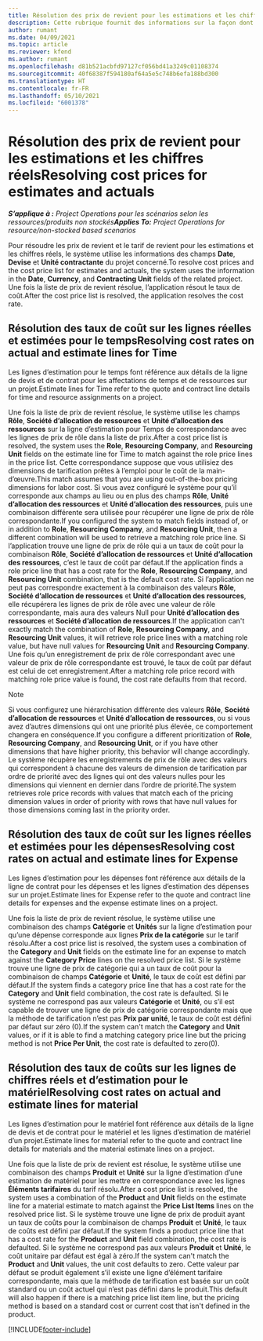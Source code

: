 ```yaml
---
title: Résolution des prix de revient pour les estimations et les chiffres réels
description: Cette rubrique fournit des informations sur la façon dont les prix de revient des estimations et des chiffres réels sont résolus.
author: rumant
ms.date: 04/09/2021
ms.topic: article
ms.reviewer: kfend
ms.author: rumant
ms.openlocfilehash: d81b521acbfd97127cf056bd41a3249c01108374
ms.sourcegitcommit: 40f68387f594180af64a5e5c748b6efa188bd300
ms.translationtype: HT
ms.contentlocale: fr-FR
ms.lasthandoff: 05/10/2021
ms.locfileid: "6001378"
---
```

# <a name="resolving-cost-prices-for-estimates-and-actuals"></a><span data-ttu-id="98fb0-103">Résolution des prix de revient pour les estimations et les chiffres réels</span><span class="sxs-lookup"><span data-stu-id="98fb0-103">Resolving cost prices for estimates and actuals</span></span>

<span data-ttu-id="98fb0-104">_**S’applique à :** Project Operations pour les scénarios selon les ressources/produits non stockés_</span><span class="sxs-lookup"><span data-stu-id="98fb0-104">_**Applies To:** Project Operations for resource/non-stocked based scenarios_</span></span>

<span data-ttu-id="98fb0-105">Pour résoudre les prix de revient et le tarif de revient pour les estimations et les chiffres réels, le système utilise les informations des champs **Date**, **Devise** et **Unité contractante** du projet concerné.</span><span class="sxs-lookup"><span data-stu-id="98fb0-105">To resolve cost prices and the cost price list for estimates and actuals, the system uses the information in the **Date**, **Currency**, and **Contracting Unit** fields of the related project.</span></span> <span data-ttu-id="98fb0-106">Une fois la liste de prix de revient résolue, l’application résout le taux de coût.</span><span class="sxs-lookup"><span data-stu-id="98fb0-106">After the cost price list is resolved, the application resolves the cost rate.</span></span>

## <a name="resolving-cost-rates-on-actual-and-estimate-lines-for-time"></a><span data-ttu-id="98fb0-107">Résolution des taux de coût sur les lignes réelles et estimées pour le temps</span><span class="sxs-lookup"><span data-stu-id="98fb0-107">Resolving cost rates on actual and estimate lines for Time</span></span>

<span data-ttu-id="98fb0-108">Les lignes d’estimation pour le temps font référence aux détails de la ligne de devis et de contrat pour les affectations de temps et de ressources sur un projet.</span><span class="sxs-lookup"><span data-stu-id="98fb0-108">Estimate lines for Time refer to the quote and contract line details for time and resource assignments on a project.</span></span>

<span data-ttu-id="98fb0-109">Une fois la liste de prix de revient résolue, le système utilise les champs **Rôle**, **Société d’allocation de ressources** et **Unité d’allocation des ressources** sur la ligne d’estimation pour Temps de correspondance avec les lignes de prix de rôle dans la liste de prix.</span><span class="sxs-lookup"><span data-stu-id="98fb0-109">After a cost price list is resolved, the system uses the **Role**, **Resourcing Company**, and **Resourcing Unit** fields on the estimate line for Time to match against the role price lines in the price list.</span></span> <span data-ttu-id="98fb0-110">Cette correspondance suppose que vous utilisiez des dimensions de tarification prêtes à l’emploi pour le coût de la main-d’œuvre.</span><span class="sxs-lookup"><span data-stu-id="98fb0-110">This match assumes that you are using out-of-the-box pricing dimensions for labor cost.</span></span> <span data-ttu-id="98fb0-111">Si vous avez configuré le système pour qu’il corresponde aux champs au lieu ou en plus des champs **Rôle**, **Unité d’allocation des ressources** et **Unité d’allocation des ressources**, puis une combinaison différente sera utilisée pour récupérer une ligne de prix de rôle correspondante.</span><span class="sxs-lookup"><span data-stu-id="98fb0-111">If you configured the system to match fields instead of, or in addition to **Role**, **Resourcing Company**, and **Resourcing Unit**, then a different combination will be used to retrieve a matching role price line.</span></span> <span data-ttu-id="98fb0-112">Si l’application trouve une ligne de prix de rôle qui a un taux de coût pour la combinaison **Rôle**, **Société d’allocation de ressources** et **Unité d’allocation des ressources**, c’est le taux de coût par défaut.</span><span class="sxs-lookup"><span data-stu-id="98fb0-112">If the application finds a role price line that has a cost rate for the **Role**, **Resourcing Company**, and **Resourcing Unit** combination, that is the default cost rate.</span></span> <span data-ttu-id="98fb0-113">Si l’application ne peut pas correspondre exactement à la combinaison des valeurs **Rôle**, **Société d’allocation de ressources** et **Unité d’allocation des ressources**, elle récupérera les lignes de prix de rôle avec une valeur de rôle correspondante, mais aura des valeurs Null pour **Unité d’allocation des ressources** et **Société d’allocation de ressources**.</span><span class="sxs-lookup"><span data-stu-id="98fb0-113">If the application can't exactly match the combination of **Role**, **Resourcing Company**, and **Resourcing Unit** values, it will retrieve role price lines with a matching role value, but have null values for **Resourcing Unit** and **Resourcing Company**.</span></span> <span data-ttu-id="98fb0-114">Une fois qu’un enregistrement de prix de rôle correspondant avec une valeur de prix de rôle correspondante est trouvé, le taux de coût par défaut est celui de cet enregistrement.</span><span class="sxs-lookup"><span data-stu-id="98fb0-114">After a matching role price record with matching role price value is found, the cost rate defaults from that record.</span></span> 

> [!NOTE]
> <span data-ttu-id="98fb0-115">Si vous configurez une hiérarchisation différente des valeurs **Rôle**, **Société d’allocation de ressources** et **Unité d’allocation de ressources**, ou si vous avez d’autres dimensions qui ont une priorité plus élevée, ce comportement changera en conséquence.</span><span class="sxs-lookup"><span data-stu-id="98fb0-115">If you configure a different prioritization of **Role**, **Resourcing Company**, and **Resourcing Unit**, or if you have other dimensions that have higher priority, this behavior will change accordingly.</span></span> <span data-ttu-id="98fb0-116">Le système récupère les enregistrements de prix de rôle avec des valeurs qui correspondent à chacune des valeurs de dimension de tarification par ordre de priorité avec des lignes qui ont des valeurs nulles pour les dimensions qui viennent en dernier dans l’ordre de priorité.</span><span class="sxs-lookup"><span data-stu-id="98fb0-116">The system retrieves role price records with values that match each of the pricing dimension values in order of priority with rows that have null values for those dimensions coming last in the priority order.</span></span>

## <a name="resolving-cost-rates-on-actual-and-estimate-lines-for-expense"></a><span data-ttu-id="98fb0-117">Résolution des taux de coût sur les lignes réelles et estimées pour les dépenses</span><span class="sxs-lookup"><span data-stu-id="98fb0-117">Resolving cost rates on actual and estimate lines for Expense</span></span>

<span data-ttu-id="98fb0-118">Les lignes d’estimation pour les dépenses font référence aux détails de la ligne de contrat pour les dépenses et les lignes d’estimation des dépenses sur un projet.</span><span class="sxs-lookup"><span data-stu-id="98fb0-118">Estimate lines for Expense refer to the quote and contract line details for expenses and the expense estimate lines on a project.</span></span>

<span data-ttu-id="98fb0-119">Une fois la liste de prix de revient résolue, le système utilise une combinaison des champs **Catégorie** et **Unités** sur la ligne d’estimation pour qu’une dépense corresponde aux lignes **Prix de la catégorie** sur le tarif résolu.</span><span class="sxs-lookup"><span data-stu-id="98fb0-119">After a cost price list is resolved, the system uses a combination of the **Category** and **Unit** fields on the estimate line for an expense to match against the **Category Price** lines on the resolved price list.</span></span> <span data-ttu-id="98fb0-120">Si le système trouve une ligne de prix de catégorie qui a un taux de coût pour la combinaison de champs **Catégorie** et **Unité**, le taux de coût est défini par défaut.</span><span class="sxs-lookup"><span data-stu-id="98fb0-120">If the system finds a category price line that has a cost rate for the **Category** and **Unit** field combination, the cost rate is defaulted.</span></span> <span data-ttu-id="98fb0-121">Si le système ne correspond pas aux valeurs **Catégorie** et **Unité**, ou s’il est capable de trouver une ligne de prix de catégorie correspondante mais que la méthode de tarification n’est pas **Prix par unité**, le taux de coût est défini par défaut sur zéro (0).</span><span class="sxs-lookup"><span data-stu-id="98fb0-121">If the system can't match the **Category** and **Unit** values, or if it is able to find a matching category price line but the pricing method is not **Price Per Unit**, the cost rate is defaulted to zero(0).</span></span>

## <a name="resolving-cost-rates-on-actual-and-estimate-lines-for-material"></a><span data-ttu-id="98fb0-122">Résolution des taux de coûts sur les lignes de chiffres réels et d’estimation pour le matériel</span><span class="sxs-lookup"><span data-stu-id="98fb0-122">Resolving cost rates on actual and estimate lines for material</span></span>

<span data-ttu-id="98fb0-123">Les lignes d’estimation pour le matériel font référence aux détails de la ligne de devis et de contrat pour le matériel et les lignes d’estimation de matériel d’un projet.</span><span class="sxs-lookup"><span data-stu-id="98fb0-123">Estimate lines for material refer to the quote and contract line details for materials and the material estimate lines on a project.</span></span>

<span data-ttu-id="98fb0-124">Une fois que la liste de prix de revient est résolue, le système utilise une combinaison des champs **Produit** et **Unité** sur la ligne d’estimation d’une estimation de matériel pour les mettre en correspondance avec les lignes **Éléments tarifaires** du tarif résolu.</span><span class="sxs-lookup"><span data-stu-id="98fb0-124">After a cost price list is resolved, the system uses a combination of the **Product** and **Unit** fields on the estimate line for a material estimate to match against the **Price List Items** lines on the resolved price list.</span></span> <span data-ttu-id="98fb0-125">Si le système trouve une ligne de prix de produit ayant un taux de coûts pour la combinaison de champs **Produit** et **Unité**, le taux de coûts est défini par défaut.</span><span class="sxs-lookup"><span data-stu-id="98fb0-125">If the system finds a product price line that has a cost rate for the **Product** and **Unit** field combination, the cost rate is defaulted.</span></span> <span data-ttu-id="98fb0-126">Si le système ne correspond pas aux valeurs **Produit** et **Unité**, le coût unitaire par défaut est égal à zéro.</span><span class="sxs-lookup"><span data-stu-id="98fb0-126">If the system can't match the **Product** and **Unit** values, the unit cost defaults to zero.</span></span> <span data-ttu-id="98fb0-127">Cette valeur par défaut se produit également s’il existe une ligne d’élément tarifaire correspondante, mais que la méthode de tarification est basée sur un coût standard ou un coût actuel qui n’est pas défini dans le produit.</span><span class="sxs-lookup"><span data-stu-id="98fb0-127">This default will also happen if there is a matching price list item line, but the pricing method is based on a standard cost or current cost that isn't defined in the product.</span></span>

[!INCLUDE[footer-include](../includes/footer-banner.md)]
